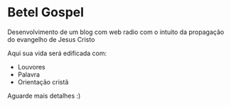 # Betel Gospel

Desenvolvimento de um blog com web radio com o intuito da propagação do evangelho de Jesus Cristo

Aqui sua vida será edificada com:
- Louvores
- Palavra
- Orientação cristã

Aguarde mais detalhes :)
